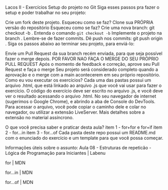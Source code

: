 Lacos II - Exercícios
Setup do projeto no Git
Siga esses passos pra fazer o setup e poder trabalhar no seu projeto:

 Crie um fork deste projeto.
Esqueceu como se faz?
 Clone sua PRÓPRIA versão do repositório
Esqueceu como se faz?
 Crie uma nova branch: git checkout -b <turma-nome-sobrenome-lacos-ii>.
Entenda o comando `git checkout -b`
 Implemente o projeto na branch <turma-nome-sobrenome-lacos-ii>. Lembre-se de fazer commits.
 Dê push nos commits: git push origin <turma-nome-sobrenome-lacos-ii>.
Siga os passos abaixo ao terminar seu projeto, para enviá-lo:

 Envie um Pull Request da sua branch recém enviada, para que seja possível fazer o merge depois. POR FAVOR NAO FAÇA O MERGE DO SEU PRÓPRIO PULL REQUEST
 Após o momento de feedback e correção, aprove seu Pull Request e faça o merge
 Seu projeto será considerado completo quando a aprovação e o merge com a main acontecerem em seu próprio repositório.
Como eu vou executar os exercícios?
Cada uma das pastas possui um arquivo .html, que está linkado ao arquivo .js que você vai usar para fazer o exercício. O código do exercício deve ser escrito no arquivo .js, e você deve ver o resultado acessando o arquivo .html. No seu navegador de internet (sugerimos o Google Chrome), e abrindo a aba de Console do DevTools. Para acessar o arquivo, você pode copiar o caminho dele e colar no navegador, ou utilizar a extensão LiveServer. Mais detalhes sobre a extensão no material assíncrono.

O que você precisa saber e praticar desta aula?
 item 1 - for+for e for+if
 item 2 - for...in
 item 3 - for...of
Cada pasta deste repo possui um README.md com o enunciado do exercício e um template para que você possa começar.

Informações úteis sobre o assunto:
Aula 08 - Estruturas de repeticão - Lógica de Programação para Iniciantes | Labenu

for | MDN

for...in | MDN

for...of | MDN